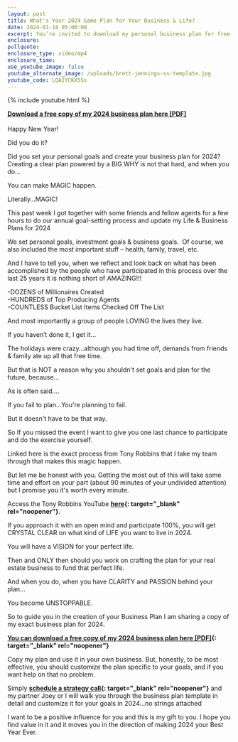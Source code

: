 ```yaml
---
layout: post
title: What's Your 2024 Game Plan for Your Business & Life?
date: 2024-01-18 05:00:00
excerpt: You’re invited to download my personal business plan for free
enclosure:
pullquote:
enclosure_type: video/mp4
enclosure_time:
use_youtube_image: false
youtube_alternate_image: /uploads/brett-jennings-ss-template.jpg
youtube_code: LQAIYCKX5Ss
---
```

{% include youtube.html %}

**[Download a free copy of my 2024 business plan here \[PDF\]](https://realestateexperts-businessplan.paperform.co/)**<br><br>Happy New Year!

Did you do it?

Did you set your personal goals and create your business plan for 2024?<br>Creating a clear plan powered by a BIG WHY is not that hard, and when you do...

You can make MAGIC happen.

Literally…MAGIC!

This past week I got together with some friends and fellow agents for a few hours to do our annual goal-setting process and update my Life & Business Plans for 2024&nbsp;

We set personal goals, investment goals & business goals. &nbsp;Of course, we also included the most important stuff – health, family, travel, etc.

And I have to tell you, when we reflect and look back on what has been accomplished by the people who have participated in this process over the last 25 years it is nothing short of AMAZING!!!

\-DOZENS of Millionaires Created<br>\-HUNDREDS of Top Producing Agents<br>\-COUNTLESS Bucket List Items Checked Off The List&nbsp;

And most importantly a group of people LOVING the lives they live.

If you haven’t done it, I get it...

The holidays were crazy…although you had time off, demands from friends & family ate up all that free time.

But that is NOT a reason why you shouldn't set goals and plan for the future, because...

As is often said….

If you fail to plan…You're planning to fail.

But it doesn't have to be that way.

So If you missed the event I want to give you one last chance to participate and do the exercise yourself.&nbsp;

Linked here is the exact process from Tony Robbins that I take my team through that makes this magic happen.

But let me be honest with you. Getting the most out of this will take some time and effort on your part (about 90 minutes of your undivided attention) but I promise you it's worth every minute.

Access the Tony Robbins YouTube **[here](https://www.youtube.com/watch?v=SFIUVnQQDY8){: target="_blank" rel="noopener"}**.

If you approach it with an open mind and participate 100%, you will get CRYSTAL CLEAR on what kind of LIFE you want to live in 2024.&nbsp;

You will have a VISION for your perfect life.

Then and ONLY then should you work on crafting the plan for your real estate business to fund that perfect life.

And when you do, when you have CLARITY and PASSION behind your plan…

You become UNSTOPPABLE.&nbsp;

So to guide you in the creation of your Business Plan I am sharing a copy of my exact business plan for 2024.

**[You can download a free copy of my 2024 business plan here \[PDF\]](https://realestateexperts-businessplan.paperform.co/){: target="_blank" rel="noopener"}**

Copy my plan and use it in your own business. But, honestly, to be most effective, you should customize the plan specific to your goals, and if you want help on that no problem.

Simply **[schedule a strategy call](https://calendly.com/joeyd-rex/30-min-business-planning-strategy-session?back=1&amp;month=2024-02){: target="_blank" rel="noopener"}** and my partner Joey or I will walk you through the business plan template in detail and customize it for your goals in 2024...no strings attached

I want to be a positive influence for you and this is my gift to you. I hope you find value in it and it moves you in the direction of making 2024 your Best Year Ever.